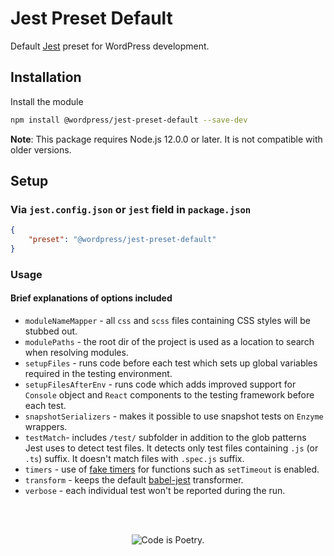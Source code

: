 # Jest Preset Default

Default [Jest](https://jestjs.io/) preset for WordPress development.

## Installation

Install the module

```bash
npm install @wordpress/jest-preset-default --save-dev
```

**Note**: This package requires Node.js 12.0.0 or later. It is not compatible with older versions.

## Setup

### Via `jest.config.json` or `jest` field in `package.json`

```json
{
	"preset": "@wordpress/jest-preset-default"
}
```

### Usage

#### Brief explanations of options included

-   `moduleNameMapper` - all `css` and `scss` files containing CSS styles will be stubbed out.
-   `modulePaths` - the root dir of the project is used as a location to search when resolving modules.
-   `setupFiles` - runs code before each test which sets up global variables required in the testing environment.
-   `setupFilesAfterEnv` - runs code which adds improved support for `Console` object and `React` components to the testing framework before each test.
-   `snapshotSerializers` - makes it possible to use snapshot tests on `Enzyme` wrappers.
-   `testMatch`- includes `/test/` subfolder in addition to the glob patterns Jest uses to detect test files. It detects only test files containing `.js` (or `.ts`) suffix. It doesn't match files with `.spec.js` suffix.
-   `timers` - use of [fake timers](https://jestjs.io/docs/en/timer-mocks.html) for functions such as `setTimeout` is enabled.
-   `transform` - keeps the default [babel-jest](https://github.com/facebook/jest/tree/master/packages/babel-jest) transformer.
-   `verbose` - each individual test won't be reported during the run.

<br/><br/><p align="center"><img src="https://s.w.org/style/images/codeispoetry.png?1" alt="Code is Poetry." /></p>
